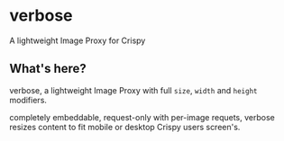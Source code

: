 # verbose
A lightweight Image Proxy for Crispy

## What's here?
verbose, a lightweight Image Proxy with full `size`, `width` and `height` modifiers.

completely embeddable, request-only with per-image requets, verbose resizes content to fit mobile or desktop Crispy users screen's.
